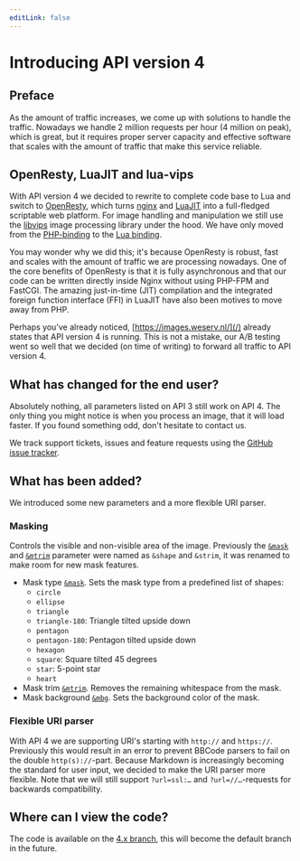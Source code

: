 ```yaml
---
editLink: false
---
```


# Introducing API version 4

## Preface
As the amount of traffic increases, we come up with solutions to handle the traffic. Nowadays we handle
2 million requests per hour (4 million on peak), which is great, but it requires proper server capacity and
effective software that scales with the amount of traffic that make this service reliable.

## OpenResty, LuaJIT and lua-vips
With API version 4 we decided to rewrite to complete code base to Lua and switch to [OpenResty][openresty],
which turns [nginx][nginx] and [LuaJIT][luajit] into a full-fledged scriptable web platform. For image handling and
manipulation we still use the [libvips][libvips] image processing library under the hood. We have only moved
from the [PHP-binding][php-vips] to the [Lua binding][lua-vips].

You may wonder why we did this; it's because OpenResty is robust, fast and scales with the amount of
traffic we are processing nowadays. One of the core benefits of OpenResty is that it is fully asynchronous
and that our code can be written directly inside Nginx without using PHP-FPM and FastCGI. The amazing
just-in-time (JIT) compilation and the integrated foreign function interface (FFI) in LuaJIT have also been
motives to move away from PHP.

Perhaps you've already noticed, [https://images.weserv.nl/](/) already states that API version 4 is
running. This is not a mistake, our A/B testing went so well that we decided (on time of writing) to
forward all traffic to API version 4.

## What has changed for the end user?
Absolutely nothing, all parameters listed on API 3 still work on API 4. The only thing you might notice is
when you process an image, that it will load faster. If you found something odd, don't hesitate to contact
us.

We track support tickets, issues and feature requests using the [GitHub issue tracker][issue-tracker].

## What has been added?
We introduced some new parameters and a more flexible URI parser.

### Masking
Controls the visible and non-visible area of the image. Previously the [`&mask`][mask] and [`&mtrim`][mask-trim] parameter
were named as `&shape` and `&strim`, it was renamed to make room for new mask features.

- Mask type [`&mask`][mask]. Sets the mask type from a predefined list of shapes:
    - `circle`
    - `ellipse`
    - `triangle`
    - `triangle-180`: Triangle tilted upside down
    - `pentagon`
    - `pentagon-180`: Pentagon tilted upside down
    - `hexagon`
    - `square`: Square tilted 45 degrees
    - `star`: 5-point star
    - `heart`
- Mask trim [`&mtrim`][mask-trim]. Removes the remaining whitespace from the mask.
- Mask background [`&mbg`][mask-bg]. Sets the background color of the mask.

### Flexible URI parser
With API 4 we are supporting URI's starting with `http://` and `https://`. Previously this would result in
an error to prevent BBCode parsers to fail on the double `http(s)://`-part. Because Markdown is
increasingly becoming the standard for user input, we decided to make the URI parser more flexible.
Note that we will still support `?url=ssl:…` and `?url=//…`-requests for backwards compatibility.

## Where can I view the code?
The code is available on the [4.x branch][4.x-branch], this will become the default branch in the future.

[openresty]: https://openresty.org/en/
[nginx]: https://nginx.org/
[luajit]: https://luajit.org/luajit.html
[libvips]: https://github.com/libvips/libvips
[php-vips]: https://github.com/libvips/php-vips
[lua-vips]: https://github.com/libvips/lua-vips
[issue-tracker]: https://github.com/weserv/images/issues
[mask]: /docs/mask.md#mask-type
[mask-trim]: /docs/mask.md#mask-trim
[mask-bg]: /docs/mask.md#mask-background
[4.x-branch]: https://github.com/weserv/images/tree/4.x
